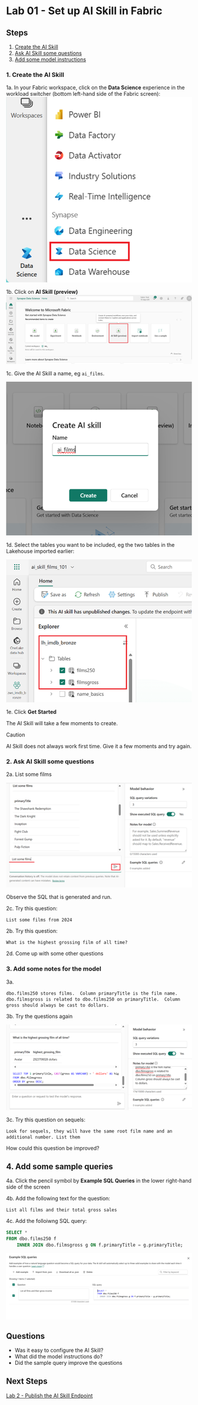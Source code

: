 # Lab 01 - Set up AI Skill in Fabric

## Steps
1. [Create the AI Skill](#1-create-the-ai-skill)
2. [Ask AI Skill some questions](#2-ask-ai-skill-some-questions)
3. [Add some model instructions](#3-add-some-model-instructions)

### 1. Create the AI Skill
1a. In your Fabric workspace, click on the **Data Science** experience in the workload switcher (bottom left-hand side of the Fabric screen):
![Data Science Experience](/labs/lab01/images/datascienceexperience.png)

1b.  Click on **AI Skill (preview)**  
![AI Skill](/labs/lab01/images/aiskill.png)

1c. Give the AI Skill a name, eg `ai_films`.

![AI Skill Name](/labs/lab01/images/aiskillname.png)

1d. Select the tables you want to be included, eg the two tables in the Lakehouse imported earlier:

![Select Tables](/images/aiskillselecttables.png)

1e. Click **Get Started**

The AI Skill will take a few moments to create.

> [!CAUTION]
> AI Skill does not always work first time.  Give it a few moments and try again.

### 2. Ask AI Skill some questions
2a.  List some films 

![List some films](/images/listsomefilms.png)

Observe the SQL that is generated and run.

2c.  Try this question:
```
List some films from 2024  
```

2b.  Try this question:
```
What is the highest grossing film of all time?
```  

2d. Come up with some other questions  

### 3. Add some notes for the model
3a.
```
dbo.films250 stores films.  Column primaryTitle is the film name.  dbo.filmsgross is related to dbo.films250 on primaryTitle.  Column gross should always be cast to dollars.

```
3b. Try the questions again  

![Answers with model notes](/images/notesandcasting.png)

3c. Try this question on sequels:

```
Look for sequels, they will have the same root film name and an additional number. List them
```

How could this question be improved?

## 4. Add some sample queries
4a. Click the pencil symbol by **Example SQL Queries** in the lower right-hand side of the screen

4b. Add the following text for the question:
```
List all films and their total gross sales
```

4c. Add the folloiwng SQL query:
```sql
SELECT *
FROM dbo.films250 f
	INNER JOIN dbo.filmsgross g ON f.primaryTitle = g.primaryTitle;

```

![Example SQL Queries](/images/examplesqlqueries.png)

## Questions
- Was it easy to configure the AI Skill?
- What did the model instructions do?
- Did the sample query improve the questions

## Next Steps
[Lab 2 - Publish the AI Skill Endpoint](/labs/lab02/lab02.md)